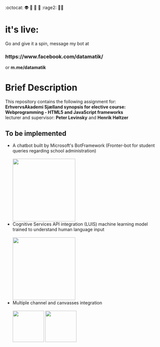 :octocat: :alien: :see_no_evil: :hear_no_evil: :speak_no_evil: :rage2: :man_with_turban:

# it's live:
<p>Go and give it a spin, message my bot at <h3>https://www.facebook.com/datamatik/</h3> or <b>m.me/datamatik</b> </p>

# Brief Description
<p>This repository contains the following assignment for:<br>
<strong>ErhvervsAkademi Sjælland synopsis for elective course: Webprogramming - HTML5 and JavaScript frameworks</strong> <br>
lecturer and supervisor: <strong>Peter Levinsky</strong> and <strong>Henrik Høltzer</strong></p>

## To be implemented
<ul>
<li>A chatbot built by Microsoft's BotFramework (Fronter-bot for student queries regarding school administration)</li><br>
<img src="https://www.codeproject.com/KB/aspnet/1106457/article.png" height="200" width="auto"><br>
<li>Cognitive Services API integration (LUIS) machine learning model trained to understand human language input</li><br>
<span>
<img src="https://luisweb.blob.core.windows.net/prod-assets/images/homepage/UsageScenarios.png" height="200" width="auto"></span>
<br>
<li>Multiple channel and canvasses integration</li><br>
<span>
<img src="https://cdn.worldvectorlogo.com/logos/facebook-messenger.svg" height="100" width="auto">
<img src="https://cdn.worldvectorlogo.com/logos/skype-3.svg" height="100" width="auto">
</span>
</ul>
